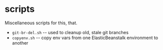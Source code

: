 # scripts
Miscellaneous scripts for this, that.

- `git-br-del.sh` -- used to cleanup old, stale git branches
- `copyenv.sh` -- copy env vars from one ElasticBeanstalk environment to another